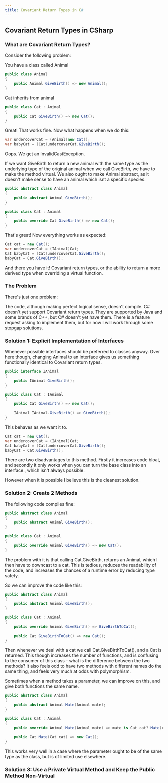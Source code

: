 ```yaml
---
title: Covariant Return Types in C#
---
```

## Covariant Return Types in CSharp
### What are Covariant Return Types?

Consider the following problem:

You have a class called Animal

``` csharp
public class Animal
{
    public Animal GiveBirth() => new Animal();
}
```

Cat inherits from animal

``` csharp
public class Cat : Animal
{
    public Cat GiveBirth() => new Cat();
}
```

Great! That works fine. 
Now what happens when we do this:
``` csharp
var undercoverCat = (Animal)new Cat();
var babyCat = (Cat)undercoverCat.GiveBirth();
```

Oops. We get an InvalidCastException.

If we want GiveBirth to return a new animal with the same type as the underlying type of the original animal when we call GiveBirth, we have to make the method virtual. We also ought to make Animal abstract, as it doesn't make sense to have an  animal which isnt a specific species.

``` csharp
public abstract class Animal
{
    public abstract Animal GiveBirth();
}

public class Cat : Animal
{
    public override Cat GiveBirth() => new Cat();
}
```
That's great! Now everything works as expected:

``` csharp
Cat cat = new Cat();
var undercoverCat = (IAnimal)Cat;
Cat babyCat = (Cat)undercoverCat.GiveBirth();
babyCat = Cat.GiveBirth();
```

And there you have it! Covariant return types, or the ability to return a more derived type when overriding a virtual function.


### The Problem

There's just one problem:

The code, although making perfect logical sense, doesn't compile. C# doesn't yet support Covariant return types. They are supported by Java and some brands of C++, but C# doesn't yet have them. There is a feature request asking to implement them, but for now I will work through some stopgap solutions.

### Solution 1: Explicit Implementation of Interfaces

Whenever possible interfaces should be preferred to classes anyway. Over here though, changing Animal to an interface gives us something functionally identical to Covariant return types.
``` csharp
public interface IAnimal
{
    public IAnimal GiveBirth();
}

public class Cat : IAnimal
{
    public Cat GiveBirth() => new Cat();
    
    IAnimal IAnimal.GiveBirth() => GiveBirth();
}
```

This behaves as we want it to.

``` csharp
Cat cat = new Cat();
var undercoverCat = (IAnimal)Cat;
Cat babyCat = (Cat)undercoverCat.GiveBirth();
babyCat = Cat.GiveBirth();
```

There are two disadvantages to this method. Firstly it increases code bloat, and secondly it only works when you can turn the base class into an interface., which isn't always possible. 

However when it is possible I believe this is the cleanest solution.

### Solution 2: Create 2 Methods

The following code compiles fine:

``` csharp
public abstract class Animal
{
    public abstract Animal GiveBirth();
}

public class Cat : Animal
{
    public override Animal GiveBirth() => new Cat();
}
```

The problem with it is that calling Cat.GiveBirth, returns an Animal, which I then have to downcast to a cat. This is tedious, reduces the readability of the code, and increases the chances of a runtime error by reducing type safety.

So we can improve the code like this:

``` csharp
public abstract class Animal
{
    public abstract Animal GiveBirth();
}

public class Cat : Animal
{
    public override Animal GiveBirth() => GiveBirthToCat();
    
    public Cat GiveBirthToCat() => new Cat();
}
```

Then whenever we deal with a cat we call Cat.GiveBirthToCat(), and a Cat is returned. This though increases the number of functions, and is confusing to the consumer of this class - what is the difference between the two methods? It also feels odd to have two methods with different names do the same thing, and feels very much at odds with polymorphism. 

Sometimes when a method takes a parameter, we can improve on this, and give both functions the same name. 

``` csharp
public abstract class Animal
{
    public abstract Animal Mate(Animal mate);
}

public class Cat : Animal
{
    public override Animal Mate(Animal mate) => mate is Cat cat? Mate(cat) : throw new ArgumentException("Cross Species Interbreeding Not Allowed");
    
    public Cat Mate(Cat cat) => new Cat();
}
```

This works very well in a case where the parameter ought to be of the same type as the class, but is of limited use elsewhere. 

### Solution 3: Use a Private Virtual Method and Keep the Public Method Non-Virtual


